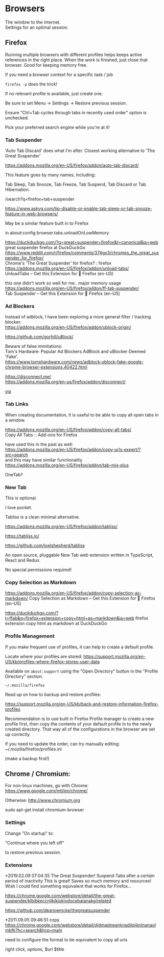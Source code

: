 # Browsers

The window to the internet.  
Settings for an optimal session. 


## Firefox

Running multiple browsers with different profiles helps keeps active references in the right place. When the work is finished, just close that browser. Good for keeping memory free. 

If you need a browser context for a specific task / job

`firefox -p` does the trick! 

If no relevant profile is available, just create one.

Be sure to set Menu -> Settings -> Restore previous session.  

Ensure "Ctrl+Tab cycles through tabs in recently used order" option is unchecked.

Pick your preferred search engine while you're at it!


### Tab Suspender

'Auto Tab Discard' does what I'm after. Closest working alternative to 'The Great Suspender'

https://addons.mozilla.org/en-US/firefox/addon/auto-tab-discard/  

This feature goes by many names, including: 

Tab Sleep, Tab Snooze, Tab Freeze, Tab Suspend, Tab Discard or Tab Hibernation.

/search?q=firefox+tab+suspender

https://www.askvg.com/tip-disable-or-enable-tab-sleep-or-tab-snooze-feature-in-web-browsers/

May be a similar feature built in to Firefox

in about:config
browser.tabs.unloadOnLowMemory

https://duckduckgo.com/?q=great+suspender+firefox&t=canonical&ia=web  
great suspender firefox at DuckDuckGo  
https://www.reddit.com/r/firefox/comments/374gx3/chromes_the_great_suspender_for_firefox/  
Chrome's 'The Great Suspender' for firefox? : firefox  
https://addons.mozilla.org/en-US/firefox/addon/unload-tabs/  
UnloadTabs – Get this Extension for 🦊 Firefox (en-US)  

this one didn't work so well for me.. major memory usage  
https://addons.mozilla.org/en-US/firefox/addon/ff-tab-suspender/  
Tab Suspender – Get this Extension for 🦊 Firefox (en-US)  


### Ad Blockers

Instead of adblock, I have been exploring a more general filter / tracking blocker:  
https://addons.mozilla.org/en-US/firefox/addon/ublock-origin/

https://github.com/gorhill/uBlock/

Beware of false immitations:  
Tom's Hardware: Popular Ad Blockers AdBlock and uBlocker Deemed 'Fake'.  
https://www.tomshardware.com/news/adblock-ublock-fake-google-chrome-browser-extensions,40422.html

https://disconnect.me/  
https://addons.mozilla.org/en-us/firefox/addon/disconnect/  

[via](http://lifehacker.com/disconnect-2-speeds-up-the-web-protects-you-from-third-472942968)


### Tab Links

When creating documentation, it is useful to be able to copy all open tabs in a window. 


https://addons.mozilla.org/en-US/firefox/addon/copy-all-tabs/  
Copy All Tabs :: Add-ons for Firefox

have used this in the past as well:  
https://addons.mozilla.org/en-US/firefox/addon/copy-urls-expert/?src=search  
and this may have similar functionality  
https://addons.mozilla.org/en-US/firefox/addon/tab-mix-plus  

OneTab?


### New Tab

This is optional. 

I love pocket. 

Tabliss is a clean minimal alternative. 

https://addons.mozilla.org/en-US/firefox/addon/tabliss/

https://tabliss.io/

https://github.com/joelshepherd/tabliss

An open source, pluggable New Tab web extension written in TypeScript, React and Redux.

No special permissions required!


### Copy Selection as Markdown

https://addons.mozilla.org/en-US/firefox/addon/copy-selection-as-markdown/
Copy Selection as Markdown – Get this Extension for 🦊 Firefox (en-US)

https://duckduckgo.com/?t=ffab&q=firefox+extension+copy+html+as+markdown&ia=web
firefox extension copy html as markdown at DuckDuckGo


### Profile Management

If you make frequent use of profiles, it can help to create a default profile.

Locate where your profiles are stored:
https://support.mozilla.org/en-US/kb/profiles-where-firefox-stores-user-data

Available on `about:support` using the "Open Directory" button in the "Profile Directory" section. 

```
~/.mozilla/firefox
```

Read up on how to backup and restore profiles:

https://support.mozilla.org/en-US/kb/back-and-restore-information-firefox-profiles

Recommendation is to use built in Firefox Profile manager to create a new profile first, then copy the contents of your default profile in to the newly created directory. That way all of the configurations in the browser are set up correctly. 

If you need to update the order, can try manually editing:
~/.mozilla/firefox/profiles.ini

(make a backup first!)



## Chrome / Chromium:

For non-linux machines, go with Chrome:
https://www.google.com/intl/en/chrome/

Otherwise:
http://www.chromium.org

   sudo apt-get install chromium-browser

### Settings

Change "On startup" to: 

"Continue where you left off"

to restore previous session.

### Extensions


*2019.02.09 07:04:35
The Great Suspender!
Suspend Tabs after a certain period of inactivity
This is great!
Saves so much memory and resources!
Wish I could find something equivalent that works for Firefox...

https://chrome.google.com/webstore/detail/the-great-suspender/klbibkeccnjlkjkiokjodocebajanakg/related

https://github.com/deanoemcke/thegreatsuspender

*2011.09.05 09:46:51
copy
https://chrome.google.com/webstore/detail/djdmadneanknadilpjiknlnanaolmbfk?hc=search&hcp=main

need to configure the format to be equivalent to copy all urls

right click, options,
$url
$title


